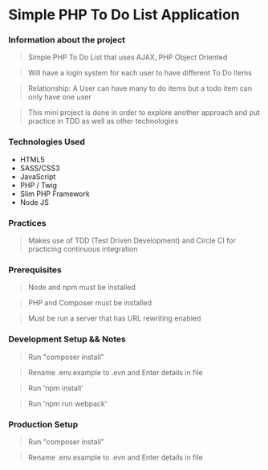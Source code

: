 # Simple PHP To Do List Application

### Information about the project

> Simple PHP To Do List that uses AJAX, PHP Object Oriented

> Will have a login system for each user to have different To Do Items

> Relationship: A User can have many to do items but a todo item can only have one user

> This mini project is done in order to explore another approach and put practice in TDD as well as other technologies

### Technologies Used

-   HTML5
-   SASS/CSS3
-   JavaScript
-   PHP / Twig
-   Slim PHP Framework
-   Node JS

### Practices

> Makes use of TDD (Test Driven Development) and Circle CI for practicing continuous integration

### Prerequisites

> Node and npm must be installed

> PHP and Composer must be installed

> Must be run a server that has URL rewriting enabled

### Development Setup && Notes

> Run "composer install"

> Rename .env.example to .evn and Enter details in file

> Run 'npm install'

> Run 'npm run webpack'

### Production Setup

> Run "composer install"

> Rename .env.example to .evn and Enter details in file
